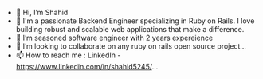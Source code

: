 - 👋 Hi, I’m Shahid
- 👀 I'm a passionate Backend Engineer specializing in Ruby on Rails. I love building robust and scalable web applications that make a difference.
- 🌱 I’m seasoned software engineer with 2 years expereience
- 💞️ I’m looking to collaborate on any ruby on rails open source project...
- 📫 How to reach me : LinkedIn - https://www.linkedin.com/in/shahid5245/...

<!---
Shahid5245/Shahid5245 is a ✨ special ✨ repository because its `README.md` (this file) appears on your GitHub profile.
You can click the Preview link to take a look at your changes.
--->
